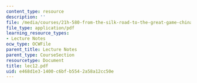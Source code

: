 ```yaml
---
content_type: resource
description: ''
file: /media/courses/21h-580-from-the-silk-road-to-the-great-game-china-russia-and-central-eurasia-fall-2003/e468d1e31400c6bfb5542a58a12cc50e_lec12.pdf
file_type: application/pdf
learning_resource_types:
- Lecture Notes
ocw_type: OCWFile
parent_title: Lecture Notes
parent_type: CourseSection
resourcetype: Document
title: lec12.pdf
uid: e468d1e3-1400-c6bf-b554-2a58a12cc50e
---
```

